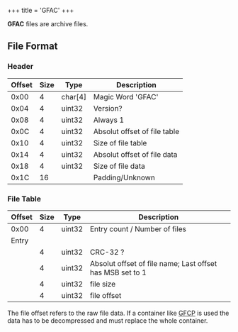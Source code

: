 +++
title = 'GFAC'
+++

**GFAC** files are archive files.

## File Format

### Header

| Offset | Size | Type      | Description                  |
|--------|------|-----------|------------------------------|
| 0x00   | 4    | char\[4\] | Magic Word 'GFAC'            |
| 0x04   | 4    | uint32    | Version?                     |
| 0x08   | 4    | uint32    | Always 1                     |
| 0x0C   | 4    | uint32    | Absolut offset of file table |
| 0x10   | 4    | uint32    | Size of file table           |
| 0x14   | 4    | uint32    | Absolut offset of file data  |
| 0x18   | 4    | uint32    | Size of file data            |
| 0x1C   | 16   |           | Padding/Unknown              |

### File Table

| Offset | Size | Type   | Description                                               |
|--------|------|--------|-----------------------------------------------------------|
| 0x00   | 4    | uint32 | Entry count / Number of files                             |
| Entry  |      |        |                                                           |
|        | 4    | uint32 | CRC-32 ?                                                  |
|        | 4    | uint32 | Absolut offset of file name; Last offset has MSB set to 1 |
|        | 4    | uint32 | file size                                                 |
|        | 4    | uint32 | file offset                                               |

The file offset refers to the raw file data. If a container like
[GFCP](GFCP "wikilink") is used the data has to be decompressed and must
replace the whole container.

